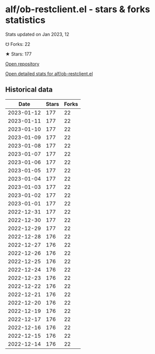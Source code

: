 # alf/ob-restclient.el - stars & forks statistics

Stats updated on Jan 2023, 12

☋ Forks: 22

★ Stars: 177

[Open repository](https://github.com/alf/ob-restclient.el)

[Open detailed stats for alf/ob-restclient.el](https://reviewgithub.com/rep/alf/ob-restclient.el)

## Historical data
| Date | Stars | Forks |
|------|-------|-------|
| 2023-01-12 | 177 | 22 | 
| 2023-01-11 | 177 | 22 | 
| 2023-01-10 | 177 | 22 | 
| 2023-01-09 | 177 | 22 | 
| 2023-01-08 | 177 | 22 | 
| 2023-01-07 | 177 | 22 | 
| 2023-01-06 | 177 | 22 | 
| 2023-01-05 | 177 | 22 | 
| 2023-01-04 | 177 | 22 | 
| 2023-01-03 | 177 | 22 | 
| 2023-01-02 | 177 | 22 | 
| 2023-01-01 | 177 | 22 | 
| 2022-12-31 | 177 | 22 | 
| 2022-12-30 | 177 | 22 | 
| 2022-12-29 | 177 | 22 | 
| 2022-12-28 | 176 | 22 | 
| 2022-12-27 | 176 | 22 | 
| 2022-12-26 | 176 | 22 | 
| 2022-12-25 | 176 | 22 | 
| 2022-12-24 | 176 | 22 | 
| 2022-12-23 | 176 | 22 | 
| 2022-12-22 | 176 | 22 | 
| 2022-12-21 | 176 | 22 | 
| 2022-12-20 | 176 | 22 | 
| 2022-12-19 | 176 | 22 | 
| 2022-12-17 | 176 | 22 | 
| 2022-12-16 | 176 | 22 | 
| 2022-12-15 | 176 | 22 | 
| 2022-12-14 | 176 | 22 | 

